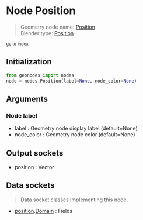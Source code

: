 
# Node Position

> Geometry node name: [Position](https://docs.blender.org/manual/en/latest/modeling/geometry_nodes/input/position.html)<br>
  Blender type: [Position](https://docs.blender.org/api/current/bpy.types.GeometryNodeInputPosition.html)
  
<sub>go to [index](/docs/index.md)</sub>

## Initialization

```python
from geonodes import nodes
node = nodes.Position(label=None, node_color=None)
```



## Arguments


### Node label

- label : Geometry node display label (default=None)
- node_color : Geometry node color (default=None)

## Output sockets

- position : Vector

## Data sockets

> Data socket classes implementing this node.
  
  
- [position](???).[Domain](???) : Fields
  
